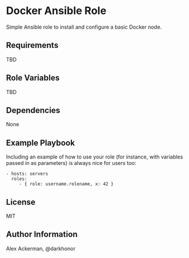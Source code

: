 Docker Ansible Role
===================

Simple Ansible role to install and configure a basic Docker node.

Requirements
------------

TBD

Role Variables
--------------

TBD

Dependencies
------------

None

Example Playbook
----------------

Including an example of how to use your role (for instance, with variables passed in as parameters) is always nice for users too:

    - hosts: servers
      roles:
         - { role: username.rolename, x: 42 }

License
-------

MIT

Author Information
------------------

Alex Ackerman, @darkhonor
